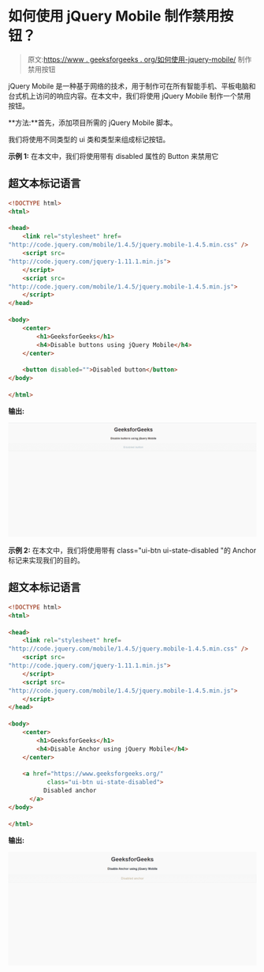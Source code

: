 # 如何使用 jQuery Mobile 制作禁用按钮？

> 原文:[https://www . geeksforgeeks . org/如何使用-jquery-mobile/](https://www.geeksforgeeks.org/how-to-make-a-disable-buttons-using-jquery-mobile/) 制作禁用按钮

jQuery Mobile 是一种基于网络的技术，用于制作可在所有智能手机、平板电脑和台式机上访问的响应内容。在本文中，我们将使用 jQuery Mobile 制作一个禁用按钮。

**方法:**首先，添加项目所需的 jQuery Mobile 脚本。

> <link rel="”stylesheet”" href="”http://code.jquery.com/mobile/1.4.5/jquery.mobile-1.4.5.min.css”">

我们将使用不同类型的 ui 类和类型来组成标记按钮。

**示例 1:** 在本文中，我们将使用带有 disabled 属性的 Button 来禁用它

## 超文本标记语言

```html
<!DOCTYPE html> 
<html> 

<head>
    <link rel="stylesheet" href=
"http://code.jquery.com/mobile/1.4.5/jquery.mobile-1.4.5.min.css" />
    <script src=
"http://code.jquery.com/jquery-1.11.1.min.js">
    </script>
    <script src=
"http://code.jquery.com/mobile/1.4.5/jquery.mobile-1.4.5.min.js">
    </script>
</head>

<body> 
    <center>
        <h1>GeeksforGeeks</h1>
        <h4>Disable buttons using jQuery Mobile</h4>
    </center>

    <button disabled="">Disabled button</button>
</body> 

</html> 
```

**输出:**

![](img/5124f7ee34deafc90a5ba0efbc631a86.png)

**示例 2:** 在本文中，我们将使用带有 class="ui-btn ui-state-disabled "的 Anchor 标记来实现我们的目的。

## 超文本标记语言

```html
<!DOCTYPE html> 
<html> 

<head>
    <link rel="stylesheet" href=
"http://code.jquery.com/mobile/1.4.5/jquery.mobile-1.4.5.min.css" />
    <script src=
"http://code.jquery.com/jquery-1.11.1.min.js">
    </script>
    <script src=
"http://code.jquery.com/mobile/1.4.5/jquery.mobile-1.4.5.min.js">
    </script>
</head>

<body> 
    <center>
        <h1>GeeksforGeeks</h1>
        <h4>Disable Anchor using jQuery Mobile</h4>
    </center>

    <a href="https://www.geeksforgeeks.org/" 
           class="ui-btn ui-state-disabled">
          Disabled anchor
      </a>
</body> 

</html>
```

**输出:**

![](img/64a1834c01fe5e37e470f5632de2ed11.png)